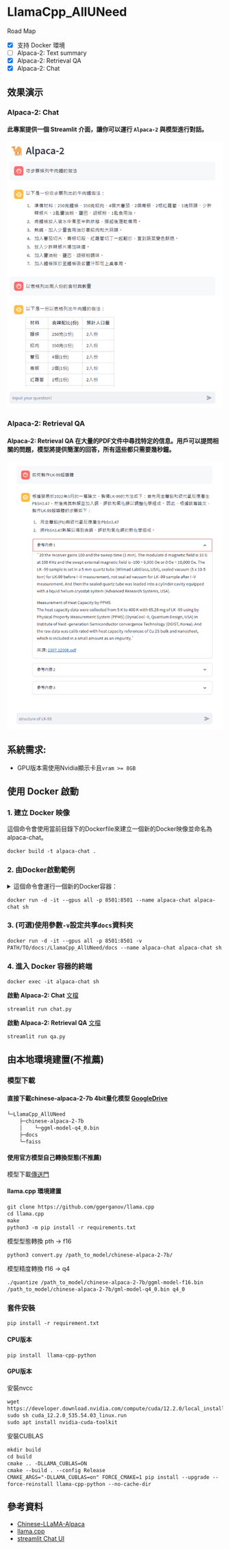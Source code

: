 # LlamaCpp_AllUNeed
Road Map
- [x] 支持 Docker 環境
- [ ] Alpaca-2: Text summary
- [x] Alpaca-2: Retrieval QA
- [x] Alpaca-2: Chat

## 效果演示
### Alpaca-2: Chat
#### 此專案提供一個 Streamlit 介面，讓你可以運行 `Alpaca-2` 與模型進行對話。
![DEMO](Demo.png)

### Alpaca-2: Retrieval QA
#### Alpaca-2: Retrieval QA 在大量的PDF文件中尋找特定的信息。用戶可以提問相關的問題，模型將提供簡潔的回答，所有這些都只需要幾秒鐘。
![DEMO](Demo_QA.png)
  
## 系統需求: 
- GPU版本需使用Nvidia顯示卡且`vram >= 8GB`

## 使用 Docker 啟動

### 1. 建立 Docker 映像
這個命令會使用當前目錄下的Dockerfile來建立一個新的Docker映像並命名為alpaca-chat。
```
docker build -t alpaca-chat .
```

### 2. 由Docker啟動範例

<details><summary>這個命令會運行一個新的Docker容器：</summary>
<p>
  
- `-d`: 在後台運行容器。
- `-it`: 以互動模式運行容器，並保持打開的終端。
- `--gpus all`: 使用主機上的所有GPU。
- `-p` 8501:850': 將容器的8501端口映射到主機的8501端口。
- `--name` alpaca-chat: 將容器命名為alpaca-chat。
- `alpaca-chat`: 使用alpaca-chat映像來運行容器。
- `sh`: 啟動容器時運行的命令。
  
</p>
</details>

```
docker run -d -it --gpus all -p 8501:8501 --name alpaca-chat alpaca-chat sh
```

### 3. (可選)使用參數`-v`設定共享`docs`資料夾
```
docker run -d -it --gpus all -p 8501:8501 -v PATH/TO/docs:/LlamaCpp_AllUNeed/docs --name alpaca-chat alpaca-chat sh
```

### 4. 進入 Docker 容器的終端
```
docker exec -it alpaca-chat sh
```

**啟動 Alpaca-2: Chat** [文檔](Alpaca-2_Chat.md)
```
streamlit run chat.py
```


**啟動 Alpaca-2: Retrieval QA** [文檔](Retrieval_QA.md)
```
streamlit run qa.py
```


## 由本地環境建置(不推薦)

### 模型下載
#### 直接下載chinese-alpaca-2-7b 4bit量化模型 [GoogleDrive](https://drive.google.com/file/d/1bk2-n2fncZ8XSg_G6PIGfhZMqghfn482/view?usp=sharing)
```
└─LlamaCpp_AllUNeed
    ├─chinese-alpaca-2-7b
    │    └─ggml-model-q4_0.bin
    ├─docs
    └─faiss
```

#### 使用官方模型自己轉換型態(不推薦)
模型下載[傳送門](https://huggingface.co/ziqingyang/chinese-alpaca-2-7b)
#### llama.cpp 環境建置
```
git clone https://github.com/ggerganov/llama.cpp
cd llama.cpp
make
python3 -m pip install -r requirements.txt
```
模型型態轉換 pth -> f16
```
python3 convert.py /path_to_model/chinese-alpaca-2-7b/
```

模型精度轉換 f16 -> q4
```
./quantize /path_to_model/chinese-alpaca-2-7b/ggml-model-f16.bin /path_to_model/chinese-alpaca-2-7b/gml-model-q4_0.bin q4_0
```

### 套件安裝

```
pip install -r requirement.txt
```

#### CPU版本

```
pip install  llama-cpp-python
```

#### GPU版本

安裝nvcc
```
wget https://developer.download.nvidia.com/compute/cuda/12.2.0/local_installers/cuda_12.2.0_535.54.03_linux.run
sudo sh cuda_12.2.0_535.54.03_linux.run
sudo apt install nvidia-cuda-toolkit

```
安裝CUBLAS
```
mkdir build
cd build
cmake .. -DLLAMA_CUBLAS=ON
cmake --build . --config Release
CMAKE_ARGS="-DLLAMA_CUBLAS=on" FORCE_CMAKE=1 pip install --upgrade --force-reinstall llama-cpp-python --no-cache-dir
```


## 參考資料
- [Chinese-LLaMA-Alpaca](https://github.com/ymcui/Chinese-LLaMA-Alpaca)
- [llama.cpp](https://github.com/ggerganov/llama.cpp)
- [streamlit Chat UI](https://medium.com/@daydreamersjp/implementing-locally-hosted-llama2-chat-ui-using-streamlit-53b181651b4e)
